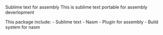 Sublime text for assembly
This is sublime text portable for assembly deverlopment

This package include:
    - Sublime text
    - Nasm 
    - Plugin for assembly 
    - Build system for nasm
